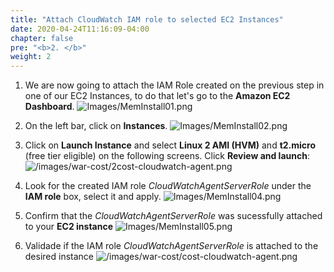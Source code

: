```yaml
---
title: "Attach CloudWatch IAM role to selected EC2 Instances"
date: 2020-04-24T11:16:09-04:00
chapter: false
pre: "<b>2. </b>"
weight: 2
---
```


1. We are now going to attach the IAM Role created on the previous step in one of our EC2 Instances, to do that let's go to the **Amazon EC2 Dashboard**.
    ![Images/MemInstall01.png](/cost/200_aws_resource_optimization/Images/MemInstall01.png)

1. On the left bar, click on **Instances**.
    ![Images/MemInstall02.png](/cost/200_aws_resource_optimization/Images/MemInstall02.png)

1. Click on **Launch Instance** and select **Linux 2 AMI (HVM)** and **t2.micro** (free tier eligible) on the following screens. Click **Review and launch**:
    ![/images/war-cost/2cost-cloudwatch-agent.png](/images/war-cost/cost-cloudwatch-agent2.png)

1. Look for the created IAM role *CloudWatchAgentServerRole* under the **IAM role** box, select it and apply.
    ![Images/MemInstall04.png](/cost/200_aws_resource_optimization/Images/MemInstall04.png)

1. Confirm that the *CloudWatchAgentServerRole* was sucessfully attached to your **EC2 instance**
    ![Images/MemInstall05.png](/cost/200_aws_resource_optimization/Images/MemInstall05.png)

1. Validade if the IAM role *CloudWatchAgentServerRole* is attached to the desired instance
    ![/images/war-cost/cost-cloudwatch-agent.png](/images/war-cost/cost-cloudwatch-agent-check.png)

